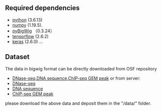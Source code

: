 
## Required dependencies

* [python](https://www.python.org) (3.6.13)
* [numpy](http://www.numpy.org/) (1.19.5). 
* [pyBigWig](https://github.com/deeptools/pyBigWig) （0.3.24）
* [tensorflow](https://www.tensorflow.org/) (2.6.2) 
* [keras](https://keras.io/) (2.6.0) 
...
## Dataset
The data in bigwig format can be directly downloaded from OSF repository 
* [DNase-seq,DNA sequence,ChIP-seq GEM peak](https://osf.io/xh2wm/)
or from  server:
* [DNase-seq](https://guanfiles.dcmb.med.umich.edu/Leopard/dnase_bigwig/)
* [DNA sequence](https://guanfiles.dcmb.med.umich.edu/Leopard/dna_bigwig/)
* [ChIP-seq GEM peak](https://guanfiles.dcmb.med.umich.edu/Leopard/chipseq_gem_bigwig/)


 please download the above data and deposit them in the "/data/" folder.




